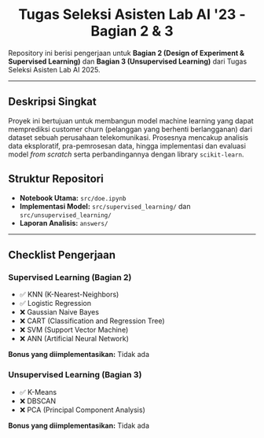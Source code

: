 <h1 align="center">Tugas Seleksi Asisten Lab AI '23 - Bagian 2 & 3</h1>
<p>Repository ini berisi pengerjaan untuk <strong>Bagian 2 (Design of Experiment & Supervised Learning)</strong> dan <strong>Bagian 3 (Unsupervised Learning)</strong> dari Tugas Seleksi Asisten Lab AI 2025.</p>

<hr>

<h2>Deskripsi Singkat</h2>
<p>Proyek ini bertujuan untuk membangun model machine learning yang dapat memprediksi customer churn (pelanggan yang berhenti berlangganan) dari dataset sebuah perusahaan telekomunikasi. Prosesnya mencakup analisis data eksploratif, pra-pemrosesan data, hingga implementasi dan evaluasi model <em>from scratch</em> serta perbandingannya dengan library <code>scikit-learn</code>.</p>

<h2>Struktur Repositori</h2>
<ul>
    <li><b>Notebook Utama:</b> <code>src/doe.ipynb</code></li>
    <li><b>Implementasi Model:</b> <code>src/supervised_learning/</code> dan <code>src/unsupervised_learning/</code></li>
    <li><b>Laporan Analisis:</b> <code>answers/</code></li>
</ul>

<hr>

<h2>Checklist Pengerjaan</h2>
<h3>Supervised Learning (Bagian 2)</h3>
<ul>
    <li>✅ KNN (K-Nearest-Neighbors)</li>
    <li>✅ Logistic Regression</li>
    <li>❌ Gaussian Naive Bayes</li>
    <li>❌ CART (Classification and Regression Tree)</li>
    <li>❌ SVM (Support Vector Machine)</li>
    <li>❌ ANN (Artificial Neural Network)</li>
</ul>
<p><b>Bonus yang diimplementasikan:</b> Tidak ada</p>

<h3>Unsupervised Learning (Bagian 3)</h3>
<ul>
    <li>✅ K-Means</li>
    <li>❌ DBSCAN</li>
    <li>❌ PCA (Principal Component Analysis)</li>
</ul>
<p><b>Bonus yang diimplementasikan:</b> Tidak ada</p>
